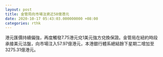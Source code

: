 ```yaml
---
layout: post
title: 金管局向市場注資近58億港元
date: 2020-10-17 05:43:03.000000000 +08:00
categories: rthk
---
```


港元匯價持續偏強，再度觸發7.75港元兌1美元強方兌換保證。金管局在紐約時段承接美元沽盤，向市場注入57.97億港元，本港銀行體系總結餘下星期二增加至3275.31億港元。
